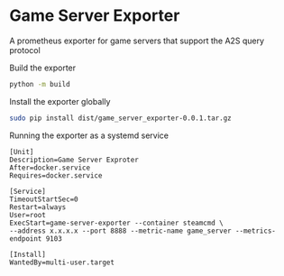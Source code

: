 # Game Server Exporter
A prometheus exporter for game servers that support the A2S query protocol

Build the exporter
```bash
python -m build
```
Install the exporter globally
```bash
sudo pip install dist/game_server_exporter-0.0.1.tar.gz
```

Running the exporter as a systemd service
```
[Unit]
Description=Game Server Exproter
After=docker.service
Requires=docker.service

[Service]
TimeoutStartSec=0
Restart=always
User=root
ExecStart=game-server-exporter --container steamcmd \
--address x.x.x.x --port 8888 --metric-name game_server --metrics-endpoint 9103

[Install]
WantedBy=multi-user.target
```
